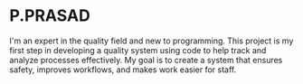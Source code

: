 # P.PRASAD
I'm an expert in the quality field and new to programming. This project is my first step in developing a quality system using code to help track and analyze processes effectively. My goal is to create a system that ensures safety, improves workflows, and makes work easier for staff.

